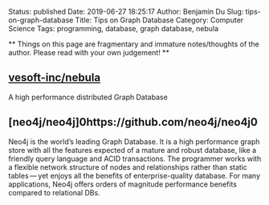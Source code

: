 Status: published
Date: 2019-06-27 18:25:17
Author: Benjamin Du
Slug: tips-on-graph-database
Title: Tips on Graph Database
Category: Computer Science
Tags: programming, database, graph database, nebula

**
Things on this page are fragmentary and immature notes/thoughts of the author.
Please read with your own judgement!
**

## [vesoft-inc/nebula](https://github.com/vesoft-inc/nebula)
A high performance distributed Graph Database


## [neo4j/neo4j]0https://github.com/neo4j/neo4j0
Neo4j is the world’s leading Graph Database. 
It is a high performance graph store with all the features expected of a mature and robust database, 
like a friendly query language and ACID transactions. 
The programmer works with a flexible network structure of nodes and relationships rather than static tables — yet enjoys all the benefits of enterprise-quality database. 
For many applications, Neo4j offers orders of magnitude performance benefits compared to relational DBs.
